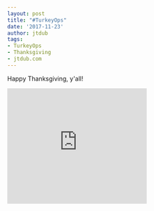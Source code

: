 ```yaml
---
layout: post
title: "#TurkeyOps"
date: '2017-11-23'
author: jtdub
tags:
- TurkeyOps
- Thanksgiving
- jtdub.com
---
```


Happy Thanksgiving, y'all!

<iframe allowfullscreen="" class="YOUTUBE-iframe-video" data-thumbnail-src="https://i.ytimg.com/vi/jKry7GU6ztE/0.jpg" frameborder="0" height="266" src="https://www.youtube.com/embed/jKry7GU6ztE?feature=player_embedded" width="320">
</iframe>
